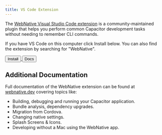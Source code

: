 ```yaml
---
title: VS Code Extension
---
```


<head>
  <title>VS Code Extension</title>
  <meta name="description" content="Using the Ionic/Ionic-Framework VS Code Extension" />
</head>

The [WebNative Visual Studio Code extension](https://marketplace.visualstudio.com/items?itemName=webnative.webnative) is a community-maintained plugin that helps you perform common Capacitor development tasks without needing to remember CLI commands.

If you have VS Code on this computer click Install below. You can also find the extension by searching for "WebNative".

<a href="vscode:extension/WebNative.webnative" target="_self">
  <button
    style={{
      color: 'var(--ifm-color-content-inverse)',
      cursor: 'pointer',
      fontWeight: 'bold',
      padding: 16,
      paddingLeft: 32,
      paddingRight: 32,
      border: 0,
      borderRadius: 100,
      backgroundColor: 'var(--ifm-font-color-base)',
    }}
  >Install</button>
</a>
<a href="https://webnative.dev/introduction/getting-started/" target="_self">
  <button
    style={{
      color: 'var(--ifm-font-color-base)',
      cursor: 'pointer',
      fontWeight: 'bold',
      padding: 16,
      paddingLeft: 32,
      paddingRight: 32,
      borderRadius: 100,
      backgroundColor: 'var(--admonition-info-c-bg)',
    }}
  >Docs</button>
</a>

## Additional Documentation

Full documentation of the WebNative extension can be found at [webnative.dev](https://webnative.dev/introduction/getting-started/) covering topics like:

- Building, debugging and running your Capacitor application.
- Bundle analysis, dependency upgrades.
- Migration from Cordova.
- Changing native settings.
- Splash Screens & Icons.
- Developing without a Mac using the WebNative app.
